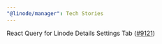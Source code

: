 ```yaml
---
"@linode/manager": Tech Stories
---
```


React Query for Linode Details Settings Tab ([#9121](https://github.com/linode/manager/pull/9121))
